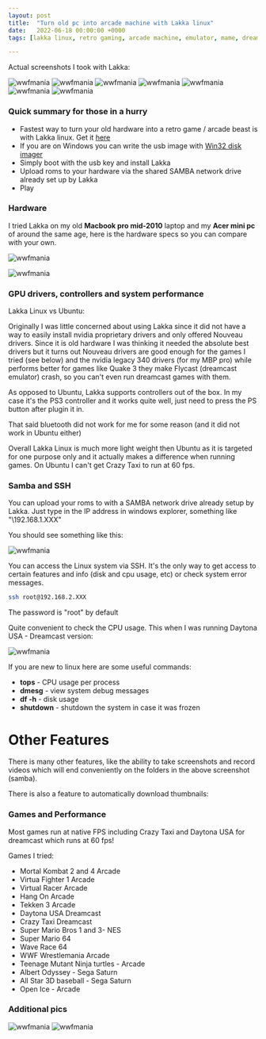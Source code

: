 ```yaml
---
layout: post
title:  "Turn old pc into arcade machine with Lakka linux"
date:   2022-06-18 00:00:00 +0000
tags: [lakka linux, retro gaming, arcade machine, emulator, mame, dreamcast, sega saturn, nes]

---
```


Actual screenshots I took with Lakka:

![wwfmania](/assets/games/tmntu.png)
![wwfmania](/assets/games/wwfmania.png)
![wwfmania](/assets/games/Daytona.png)
![wwfmania](/assets/games/mk2.png)
![wwfmania](/assets/games/hangon.png)
![wwfmania](/assets/games/openice.png)
![wwfmania](/assets/games/lakka_menu.jpg)

### Quick summary for those in a hurry
*   Fastest way to turn your old hardware into a retro game / arcade beast is with Lakka linux. Get it [here](https://www.lakka.tv/)
*   If you are on Windows you can write the usb image with [Win32 disk imager](https://sourceforge.net/projects/win32diskimager/)
*   Simply boot with the usb key and install Lakka
*   Upload roms to your hardware via the shared SAMBA network drive already set up by Lakka
*   Play

### Hardware

I tried Lakka on my old **Macbook pro mid-2010** laptop and my **Acer mini pc** of around the same age, here is the hardware specs so you can compare with your own.

![wwfmania](/assets/games/mbp_specs.jpg)

![wwfmania](/assets/games/acer.jpg)

### GPU drivers, controllers and system performance

Lakka Linux vs Ubuntu:

Originally I was little concerned about using Lakka since it did not have a way to easily install nvidia proprietary drivers and only offered Nouveau drivers. Since it is old hardware I was thinking it needed the absolute best drivers but it turns out Nouveau drivers are good enough for the games I tried (see below) and the nvidia legacy 340 drivers (for my MBP pro) while performs better for games like Quake 3 they make Flycast (dreamcast emulator) crash, so you can't even run dreamcast games with them.

As opposed to Ubuntu, Lakka supports controllers out of the box. In my case it's the PS3 controller and it works quite well, just need to press the PS button after plugin it in.

That said bluetooth did not work for me for some reason (and it did not work in Ubuntu either)

Overall Lakka Linux is much more light weight then Ubuntu as it is targeted for one purpose only and it actually makes a difference when running games. On Ubuntu I can't get Crazy Taxi to run at 60 fps.


### Samba and SSH

You can upload your roms to with a SAMBA network drive already setup by Lakka. Just type in the IP address in windows explorer, something like "\\192.168.1.XXX"

You should see something like this:

![wwfmania](/assets/games/samba.png)

You can access the Linux system via SSH. It's the only way to get access to certain features and info (disk and cpu usage, etc) or check system error messages.

```bash
ssh root@192.168.2.XXX
```
The password is "root" by default

Quite convenient to check the CPU usage. This when I was running Daytona USA - Dreamcast version:

![wwfmania](/assets/games/tops.png)

If you are new to linux here are some useful commands:
*   **tops** - CPU usage per process
*   **dmesg** - view system debug messages
*   **df -h** - disk usage
*   **shutdown** - shutdown the system in case it was frozen

# Other Features
There is many other features, like the ability to take screenshots and record videos which will end conveniently on the folders in the above screenshot (samba).

There is also a feature to automatically download thumbnails:



### Games and Performance

Most games run at native FPS including Crazy Taxi and Daytona USA for dreamcast which runs at 60 fps!

Games I tried:
*   Mortal Kombat 2 and 4 Arcade
*   Virtua Fighter 1 Arcade
*   Virtual Racer Arcade
*   Hang On Arcade
*   Tekken 3 Arcade
*   Daytona USA Dreamcast
*   Crazy Taxi Dreamcast
*   Super Mario Bros 1 and 3- NES
*   Super Mario 64
*   Wave Race 64
*   WWF Wrestlemania Arcade
*   Teenage Mutant Ninja turtles - Arcade
*   Albert Odyssey - Sega Saturn
*   All Star 3D baseball - Sega Saturn
*   Open Ice - Arcade


### Additional pics

![wwfmania](/assets/games/mpb_logo.jpg)
![wwfmania](/assets/games/mbp_open.jpg)


